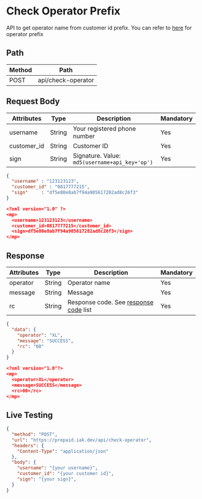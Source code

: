 # Check Operator Prefix

API to get operator name from customer id prefix. You can refer to [here](../../prefix-list.md) for operator prefix

## Path

Method | Path 
---------|----------
 POST | api/check-operator

## Request Body

<!-- title: Request Attributes -->
Attributes | Type | Description | Mandatory
---------|----------|---------|----------
 username | String | Your registered phone number | Yes
 customer_id | String | Customer ID | Yes
 sign | String | Signature. Value: `md5(username+api_key+'op')` | Yes

<!--
type: tab
title: JSON
-->

```json
{
  "username" : "123123123",
  "customer_id" : "0817777215",
  "sign"     : "df5e80e8ab7f94a905617282ad8c26f3"
}
```

<!--
type: tab
title: XML
-->

```json
<?xml version="1.0" ?>
<mp>
  <username>123123123</username>
  <customer_id>0817777215</customer_id>
  <sign>df5e80e8ab7f94a905617282ad8c26f3</sign>
</mp>
```
<!-- type: tab-end -->

## Response

<!-- title: Response Attributes -->
Attributes | Type | Description | Mandatory
---------|----------|---------|----------
 operator | String | Operator name | Yes
 message | String | Message | Yes
 rc | String | Response code. See [response code](../../response-code.md) list | Yes

<!--
type: tab
title: JSON
-->

```json
{
  "data": {
    "operator": "XL",
    "message": "SUCCESS",
    "rc": "00"
  }
}
```

<!--
type: tab
title: XML
-->

```json
<?xml version="1.0"?>
<mp>
  <operator>XL</operator>
  <message>SUCCESS</message>
  <rc>00</rc>
</mp>
```
<!-- type: tab-end -->

## Live Testing

```json http
{
  "method": "POST",
  "url": "https://prepaid.iak.dev/api/check-operator",
  "headers": {
    "Content-Type": "application/json"
  },
  "body": {
    "username": "{your username}",
    "customer_id": "{your customer id}",
    "sign": "{your sign}",
  }
}
```